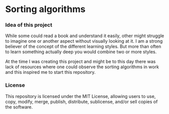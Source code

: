 # Sorting algorithms

### Idea of this project
While some could read a book and understand it easily, other might struggle to imagine
one or another aspect without visually looking at it.
I am a strong believer of the concept of the different learning styles. But more than often to learn something actually deep you would combine two or more styles.  

At the time I was creating this project and might be to this day there was lack of resources where one could observe the sorting algorithms in work and this inspired me to start this repository.

### License
This repository is licensed under the MIT License, allowing users to use, copy, modify, merge, publish, distribute, sublicense, and/or sell copies of the software.
